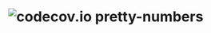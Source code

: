![codecov.io](https://codecov.io/gh/vfxGer/pretty-numbers/coverage.svg?branch=master)
pretty-numbers
==============
